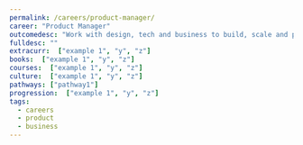 ```yaml
---
permalink: /careers/product-manager/
career: "Product Manager"
outcomedesc: "Work with design, tech and business to build, scale and prioritise product"
fulldesc: ""
extracurr:  ["example 1", "y", "z"]
books:  ["example 1", "y", "z"]
courses:  ["example 1", "y", "z"]
culture:  ["example 1", "y", "z"]
pathways: ["pathway1"]
progression:  ["example 1", "y", "z"]
tags:
  - careers
  - product
  - business
---
```


